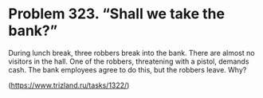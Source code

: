 # Problem 323. “Shall we take the bank?”

During lunch break, three robbers break into the bank. There are almost no visitors in the hall. One of the robbers, threatening with a pistol, demands cash. The bank employees agree to do this, but the robbers leave. Why?

(https://www.trizland.ru/tasks/1322/)